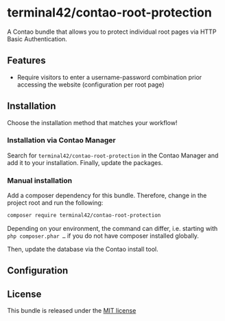 terminal42/contao-root-protection
=====================================

A Contao bundle that allows you to protect individual root pages via HTTP Basic Authentication.


## Features

- Require visitors to enter a username-password combination prior accessing the website (configuration per root page)


## Installation

Choose the installation method that matches your workflow!


### Installation via Contao Manager

Search for `terminal42/contao-root-protection` in the Contao Manager and add it to your installation. Finally,
update the packages.

### Manual installation

Add a composer dependency for this bundle. Therefore, change in the project root and run the following:

```bash
composer require terminal42/contao-root-protection
```

Depending on your environment, the command can differ, i.e. starting with `php composer.phar …` if you do not have 
composer installed globally.

Then, update the database via the Contao install tool.


## Configuration


## License

This bundle is released under the [MIT license](LICENSE)
